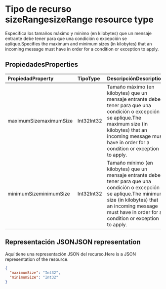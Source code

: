 # <a name="sizerange-resource-type"></a><span data-ttu-id="c0d71-101">Tipo de recurso sizeRange</span><span class="sxs-lookup"><span data-stu-id="c0d71-101">sizeRange resource type</span></span>


<span data-ttu-id="c0d71-102">Especifica los tamaños máximo y mínimo (en kilobytes) que un mensaje entrante debe tener para que una condición o excepción se aplique.</span><span class="sxs-lookup"><span data-stu-id="c0d71-102">Specifies the maximum and minimum sizes (in kilobytes) that an incoming message must have in order for a condition or exception to apply.</span></span>

## <a name="properties"></a><span data-ttu-id="c0d71-103">Propiedades</span><span class="sxs-lookup"><span data-stu-id="c0d71-103">Properties</span></span>
| <span data-ttu-id="c0d71-104">Propiedad</span><span class="sxs-lookup"><span data-stu-id="c0d71-104">Property</span></span>     | <span data-ttu-id="c0d71-105">Tipo</span><span class="sxs-lookup"><span data-stu-id="c0d71-105">Type</span></span>   |<span data-ttu-id="c0d71-106">Descripción</span><span class="sxs-lookup"><span data-stu-id="c0d71-106">Description</span></span>|
|:---------------|:--------|:----------|
| <span data-ttu-id="c0d71-107">maximumSize</span><span class="sxs-lookup"><span data-stu-id="c0d71-107">maximumSize</span></span> | <span data-ttu-id="c0d71-108">Int32</span><span class="sxs-lookup"><span data-stu-id="c0d71-108">Int32</span></span> | <span data-ttu-id="c0d71-109">Tamaño máximo (en kilobytes) que un mensaje entrante debe tener para que una condición o excepción se aplique.</span><span class="sxs-lookup"><span data-stu-id="c0d71-109">The maximum size (in kilobytes) that an incoming message must have in order for a condition or exception to apply.</span></span> |
| <span data-ttu-id="c0d71-110">minimumSize</span><span class="sxs-lookup"><span data-stu-id="c0d71-110">minimumSize</span></span> | <span data-ttu-id="c0d71-111">Int32</span><span class="sxs-lookup"><span data-stu-id="c0d71-111">Int32</span></span> | <span data-ttu-id="c0d71-112">Tamaño mínimo (en kilobytes) que un mensaje entrante debe tener para que una condición o excepción se aplique.</span><span class="sxs-lookup"><span data-stu-id="c0d71-112">The minimum size (in kilobytes) that an incoming message must have in order for a condition or exception to apply.</span></span> |


## <a name="json-representation"></a><span data-ttu-id="c0d71-113">Representación JSON</span><span class="sxs-lookup"><span data-stu-id="c0d71-113">JSON representation</span></span>
<span data-ttu-id="c0d71-114">Aquí tiene una representación JSON del recurso.</span><span class="sxs-lookup"><span data-stu-id="c0d71-114">Here is a JSON representation of the resource.</span></span>

<!-- {
  "blockType": "resource",
  "optionalProperties": [
   ],
  "@odata.type": "microsoft.graph.sizeRange"
}-->

```json
{
  "maximumSize": "Int32",
  "minimumSize": "Int32"
}

```

<!-- uuid: 8fcb5dbc-d5aa-4681-8e31-b001d5168d79
2015-10-25 14:57:30 UTC -->
<!-- {
  "type": "#page.annotation",
  "description": "sizeRange resource",
  "keywords": "",
  "section": "documentation",
  "tocPath": ""
}-->